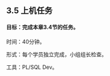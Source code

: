 ## 3.5  上机任务


#### 目标：完成本章3.4节的任务。

 


时间：40分钟。

 


形式：每个学员独立完成，小组组长检查。

 


工具：PL/SQL Dev。

 

 

 


